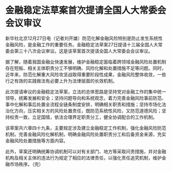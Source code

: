 # 金融稳定法草案首次提请全国人大常委会会议审议

新华社北京12月27日电（记者刘开雄）防范化解金融风险特别是防止发生系统性金融风险，是金融工作的重要任务。金融稳定法草案27日提请十三届全国人大常委会第三十八次会议审议。这是该草案首次提请全国人大常委会会议审议。

据了解，随着我国金融业快速发展，维护金融稳定面临着跨领域金融风险处置机制存在短板、相关主体职责分工不够明确、风险化解和处置措施不足等问题。同时，近年来，防范化解重大风险攻坚战取得重要阶段性成果，金融风险整体收敛，一些行之有效的实践做法有必要上升为法律层面的长效机制。

此次提请审议的金融稳定法草案，立法的总体思路是坚持党对金融工作的集中统一领导，统筹发展和安全；坚持问题导向和系统观念，着力完善金融风险事前防范、事中化解和事后处置全流程全链条制度安排，明确相关职责和措施；坚持市场化法治化方向，压实相关方的风险处置责任，既防范系统性风险，又防范道德风险；坚持权责一致，立足国情，依法合理界定职责分工，健全协调配合的工作机制。

该草案共六章四十九条，主要规定涉及建立金融稳定工作机制，强化金融风险防范机制，完善金融风险化解机制，明确金融风险处置职责分工和后备资金来源，充实金融风险处置措施等方面内容。

此外，草案还明确统筹协调机制可以对有关部门、地方等采取问责措施，并对金融机构及相关主体的违法行为规定了相应的法律责任，以强化责任追究机制，维护金融市场秩序。（完）

